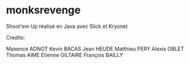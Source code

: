 monksrevenge
============

Shoot'em Up réalisé en Java avec Slick et Kryonet

Credits:

Maxence  ADNOT
Kevin    BACAS
Jean     HEUDE
Matthieu PERY
Alexis   OBLET
Thomas   AIME
Etienne  GILTAIRE
François BAILLY